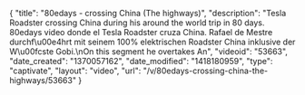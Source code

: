 {
    "title": "80edays - crossing China (The highways)",
    "description": "Tesla Roadster crossing China during his around the world trip in 80 days. 80edays video donde el Tesla Roadster cruza China. Rafael de Mestre durchf\u00e4hrt mit seinem 100% elektrischen Roadster China inklusive der W\u00fcste Gobi.\nOn this segment he overtakes An",
    "videoid": "53663",
    "date_created": "1370057162",
    "date_modified": "1418180959",
    "type": "captivate",
    "layout": "video",
    "url": "\/v\/80edays-crossing-china-the-highways\/53663"
}